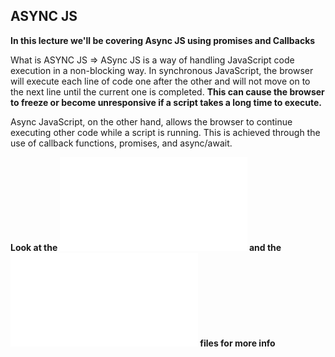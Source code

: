 ## ASYNC JS
**In this lecture we'll be covering Async JS using promises and Callbacks**

What is ASYNC JS => 
ASync JS is a way of handling JavaScript code execution in a non-blocking way. In synchronous JavaScript, the browser will execute each line of code one after the other and will not move on to the next line until the current one is completed. **This can cause the browser to freeze or become unresponsive if a script takes a long time to execute.**

Async JavaScript, on the other hand, allows the browser to continue executing other code while a script is running. This is achieved through the use of callback functions, promises, and async/await.

**Look at the ![Promise.js](promise.js) and the ![Callback.js](callback.js) files for more info**